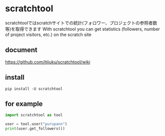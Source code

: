 # scratchtool
scratchtoolではscratchサイトでの統計(フォロワー、プロジェクトの参照者数等)を取得できます
With scratchtool you can get statistics (followers, number of project visitors, etc.) on the scratch site

## document
https://github.com/itijuku/scratchtool/wiki

## install
```
pip install -U scratchtool
```

## for example
```python
import scratchtool as tool

user = tool.user("purupann")
print(user.get_followers())
```
